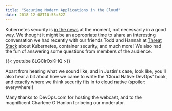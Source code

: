 ```yaml
---
title: "Securing Modern Applications in the Cloud"
date: 2018-12-08T10:55:52Z
---
```


Kubernetes security is [in the news](https://threatpost.com/kubernetes-flaw-is-a-huge-deal-lays-open-cloud-deployments/139636/) at the moment, not necessarily in a good way. We thought it might be an appropriate time to share an interesting conversation we had recently with our friends Todd and Hannah at [Threat Stack](https://www.threatstack.com/) about Kubernetes, container security, and much more! We also had the fun of answering some questions from members of the audience.

{{< youtube 8LGClrOxKHQ >}}

Apart from hearing what we sound like, and in Justin's case, look like, you'll also hear a bit about how we came to write the 'Cloud Native DevOps' book, and exactly where we think security fits in to cloud native (spoiler: everywhere!)

Many thanks to DevOps.com for hosting the webcast, and to the magnificent Charlene O'Hanlon for being our moderator.
<!--more-->
